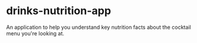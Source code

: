 # drinks-nutrition-app
An application to help you understand key nutrition facts about the cocktail menu you're looking at.

